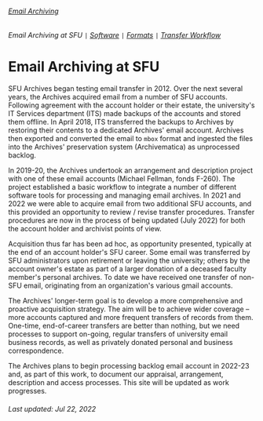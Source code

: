 ###### [Email Archiving](../README.md)
###### Email Archiving at SFU `|` [Software](software.md) `|` [Formats](formats.md) `|` [Transfer Workflow](transfer-workflow.md)

# Email Archiving at SFU

SFU Archives began testing email transfer in 2012. Over the next several years, the Archives acquired email from a number of SFU accounts. Following agreement with the account holder or their estate, the university's IT Services department (ITS) made backups of the accounts and stored them offline. In April 2018, ITS transferred the backups to Archives by restoring their contents to a dedicated Archives' email account. Archives then exported and converted the email to `mbox` format and ingested the files into the Archives' preservation system (Archivematica) as unprocessed backlog.

In 2019-20, the Archives undertook an arrangement and description project with one of these email accounts (Michael Fellman, fonds F-260). The project established a basic workflow to integrate a number of different software tools for processing and managing email archives. In 2021 and 2022 we were able to acquire email from two additional SFU accounts, and this provided an opportunity to review / revise transfer procedures. Transfer procedures are now in the process of being updated (July 2022) for both the account holder and archivist points of view.

Acquisition thus far has been ad hoc, as opportunity presented, typically at the end of an account holder's SFU career. Some email was transferred by SFU administrators upon retirement or leaving the university; others by the account owner's estate as part of a larger donation of a deceased faculty member's personal archives. To date we have received one transfer of non-SFU email, originating from an organization's various gmail accounts.

The Archives' longer-term goal is to develop a more comprehensive and proactive acquisition strategy. The aim will be to achieve wider coverage – more accounts captured and more frequent transfers of records from them. One-time, end-of-career transfers are better than nothing, but we need processes to support on-going, regular transfers of university email business records, as well as privately donated personal and business correspondence.

The Archives plans to begin processing backlog email account in 2022-23 and, as part of this work, to document our appraisal, arrangement, description and access processes. This site will be updated as work progresses.

###### Last updated: Jul 22, 2022
